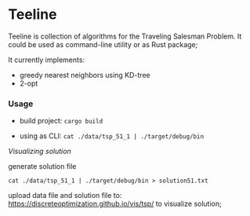 # Teeline

Teeline is collection of algorithms for the Traveling Salesman Problem.
It could be used as command-line utility or as Rust package;

It currently implements:

* greedy nearest neighbors using KD-tree
* 2-opt


### Usage

* build project: `cargo build`

* using as CLI: `cat ./data/tsp_51_1 | ./target/debug/bin`


*Visualizing solution*


generate solution file

```
cat ./data/tsp_51_1 | ./target/debug/bin > solution51.txt
```

upload data file and solution file to:
https://discreteoptimization.github.io/vis/tsp/ to visualize solution;